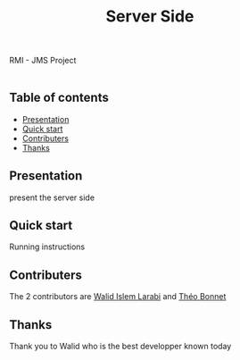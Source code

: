 
<h1 align="center">Server Side</h1>
  <br>
  <br>
RMI - JMS
Project
  <br>
  <br>
  
  
## Table of contents

- [Presentation](#presentation)
- [Quick start](#quick-start)
- [Contributers](#contributers)
- [Thanks](#thanks)

## Presentation

present the server side

## Quick start

Running instructions

## Contributers

The 2 contributors are [Walid Islem Larabi](https://github.com/lw507632) and [Théo Bonnet](https://github.com/bonnettheo)

## Thanks

Thank you to Walid who is the best developper known today

